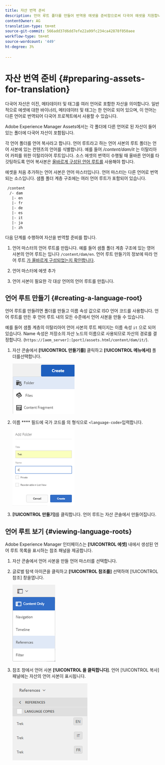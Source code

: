 ```yaml
---
title: 자산 번역 준비
description: 언어 루트 폴더를 만들어 번역용 에셋을 준비함으로써 다국어 에셋을 지원합니다.
contentOwner: AG
translation-type: tm+mt
source-git-commit: 566add37d6dd7efe22a99fc234ca42878f050aee
workflow-type: tm+mt
source-wordcount: '449'
ht-degree: 3%

---
```



# 자산 번역 준비 {#preparing-assets-for-translation}

다국어 자산은 이진, 메타데이터 및 태그를 여러 언어로 포함한 자산을 의미합니다. 일반적으로 에셋에 대한 바이너리, 메타데이터 및 태그는 한 언어로 되어 있으며, 이 언어는 다른 언어로 번역되어 다국어 프로젝트에서 사용할 수 있습니다.

Adobe Experience Manager Assets에서는 각 폴더에 다른 언어로 된 자산이 들어 있는 폴더에 다국어 자산이 포함됩니다.

각 언어 폴더를 언어 복사라고 합니다. 언어 루트라고 하는 언어 사본의 루트 폴더는 언어 사본에 있는 컨텐츠의 언어를 식별합니다. 예를 들어 */content/dam/it* 는 이탈리아어 카피를 위한 이탈리아어 루트입니다. 소스 에셋의 번역이 수행될 때 올바른 언어를 타깃팅하도록 언어 복사본은 [올바르게 구성된 언어 루트를](preparing-assets-for-translation.md#creating-a-language-root) 사용해야 합니다.

에셋을 처음 추가하는 언어 사본은 언어 마스터입니다. 언어 마스터는 다른 언어로 번역되는 소스입니다. 샘플 폴더 계층 구조에는 여러 언어 루트가 포함되어 있습니다.

```
 /content
  /- dam
   |- en
   |- fr
   |- de
   |- es
   |- it
   |- ja
   |- zh
```

다음 단계를 수행하여 자산을 번역할 준비를 합니다.

1. 언어 마스터의 언어 루트를 만듭니다. 예를 들어 샘플 폴더 계층 구조에 있는 영어 사본의 언어 루트는 입니다 `/content/dam/en`. 언어 루트 만들기의 정보에 따라 언어 루트 [가 올바르게 구성되었는지 확인합니다](preparing-assets-for-translation.md#creating-a-language-root).

1. 언어 마스터에 에셋 추가
1. 언어 사본이 필요한 각 대상 언어의 언어 루트를 만듭니다.

## 언어 루트 만들기 {#creating-a-language-root}

언어 루트를 만들려면 폴더를 만들고 이름 속성 값으로 ISO 언어 코드를 사용합니다. 언어 루트를 만든 후 언어 루트 내의 모든 수준에서 언어 사본을 만들 수 있습니다.

예를 들어 샘플 계층의 이탈리아어 언어 사본의 루트 페이지는 이름 속성 `it` 으로 되어 있습니다. Name 속성은 저장소의 자산 노드의 이름으로 사용되므로 자산의 경로를 결정합니다. (`https://[aem_server]:[port]/assets.html/content/dam/it/`).

1. 자산 콘솔에서 **[!UICONTROL 만들기를]** 클릭하고 **[!UICONTROL 메뉴에서]** 폴더를선택합니다.

   ![폴더 만들기](assets/Create-folder.png)

1. 이름 **** 필드에 국가 코드를 의 형식으로 `<language-code>`입력합니다.

   ![폴더에 언어 코드 추가](assets/Add-language-code-in-folder.png)

1. **[!UICONTROL 만들기]**&#x200B;를 클릭합니다. 언어 루트는 자산 콘솔에서 만들어집니다.

## 언어 루트 보기 {#viewing-language-roots}

Adobe Experience Manager 인터페이스는 **[!UICONTROL 에셋]** 내에서 생성된 언어 루트 목록을 표시하는 참조 패널을 제공합니다.

1. 자산 콘솔에서 언어 사본을 만들 언어 마스터를 선택합니다.
1. 글로벌 탐색 아이콘을 클릭하고 **[!UICONTROL 참조를]** 선택하여 [!UICONTROL 참조] 창을엽니다.

   ![chlimage_1-122](assets/chlimage_1-122.png)

1. 참조 창에서 언어 사본 **[!UICONTROL 을 클릭합니다]**. 언어 [!UICONTROL 복사] 패널에는 자산의 언어 사본이 표시됩니다.

   ![chlimage_1-123](assets/chlimage_1-123.png)
